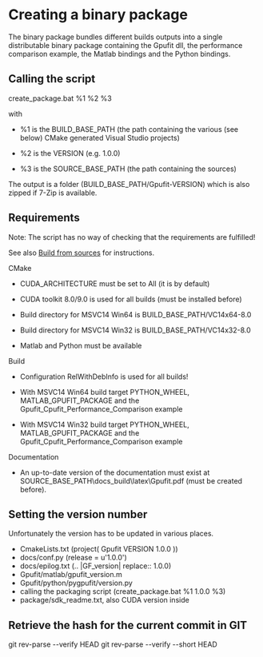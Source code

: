 # Creating a binary package

The binary package bundles different builds outputs into a single distributable binary package containing the Gpufit dll,
the performance comparison example, the Matlab bindings and the Python bindings.

## Calling the script

create_package.bat %1 %2 %3

with 

- %1 is the BUILD_BASE_PATH (the path containing the various (see below) CMake generated Visual Studio projects)

- %2 is the VERSION (e.g. 1.0.0)

- %3 is the SOURCE_BASE_PATH (the path containing the sources)

The output is a folder (BUILD_BASE_PATH/Gpufit-VERSION) which is also zipped if 7-Zip is available.

## Requirements

Note: The script has no way of checking that the requirements are fulfilled!

See also [Build from sources](http://Gpufit.readthedocs.io/en/latest/installation.html#build-from-sources) for instructions.

CMake

- CUDA_ARCHITECTURE must be set to All (it is by default)

- CUDA toolkit 8.0/9.0 is used for all builds (must be installed before)

- Build directory for MSVC14 Win64 is BUILD_BASE_PATH/VC14x64-8.0

- Build directory for MSVC14 Win32 is BUILD_BASE_PATH/VC14x32-8.0

- Matlab and Python must be available

Build

- Configuration RelWithDebInfo is used for all builds!

- With MSVC14 Win64 build target PYTHON_WHEEL, MATLAB_GPUFIT_PACKAGE and the Gpufit_Cpufit_Performance_Comparison example

- With MSVC14 Win32 build target PYTHON_WHEEL, MATLAB_GPUFIT_PACKAGE and the Gpufit_Cpufit_Performance_Comparison example

Documentation

- An up-to-date version of the documentation must exist at SOURCE_BASE_PATH\docs\_build\latex\Gpufit.pdf (must be created before).

## Setting the version number

Unfortunately the version has to be updated in various places.

- CmakeLists.txt (project( Gpufit VERSION 1.0.0 ))
- docs/conf.py (release = u'1.0.0')
- docs/epilog.txt (.. |GF_version| replace:: 1.0.0)
- Gpufit/matlab/gpufit_version.m 
- Gpufit/python/pygpufit/version.py
- calling the packaging script (create_package.bat %1 1.0.0 %3)
- package/sdk_readme.txt, also CUDA version inside

## Retrieve the hash for the current commit in GIT

git rev-parse --verify HEAD
git rev-parse --verify --short HEAD